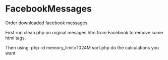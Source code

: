 # FacebookMessages
Order downloaded facebook messages


First run clean.php on orginal mesages.htm from Facebook to remove some html tags.

Then using: php -d memory_limit=1024M sort.php do the calculations you want
